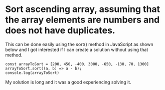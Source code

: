 # Sort ascending array, assuming that the array elements are numbers and does not have duplicates.


This can be done easily using the sort() method in JavaScript as shown below and I got interested if I can create a solution without using that method.

    const arrayToSort = [200, 450, -400, 3000, -650, -130, 70, 1300]
    arrayToSort.sort((a, b) => a - b);
    console.log(arrayToSort)

My solution is long and it was a good experiencing solving it.